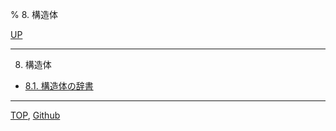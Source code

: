 % 8. 構造体

[UP](index.html)  

---

8. 構造体

- [8.1. 構造体の辞書](8.1.html)

---
[TOP](index.html),  [Github](https://github.com/nptcl/npt-japanese)

